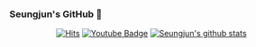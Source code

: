 ### Seungjun's GitHub 👋
  <div align=center>
	
  [![Hits](https://hits.seeyoufarm.com/api/count/incr/badge.svg?url=https%3A%2F%2Fgithub.com%2Fmickymicmouse&count_bg=%23B93DC8&title_bg=%23555555&icon=&icon_color=%23E7E7E7&title=visited&edge_flat=false)](https://hits.seeyoufarm.com)
  [![Youtube Badge](https://img.shields.io/badge/Youtube-ff0000?style=flat-square&logo=youtube&link=https://https://www.youtube.com/channel/UCBItQGA8zPyvan3GxDHvahA)](https://www.youtube.com/channel/UCBItQGA8zPyvan3GxDHvahA)
  [![Seungjun's github stats](https://github-readme-stats.vercel.app/api?username=mickymicmouse)](https://github.com/anuraghazra/github-readme-stats)
  
  </div>


<!--
**mickymicmouse/mickymicmouse** is a ✨ _special_ ✨ repository because its `README.md` (this file) appears on your GitHub profile.

Here are some ideas to get you started:

- 🔭 I’m currently working on ...
- 🌱 I’m currently learning ...
- 👯 I’m looking to collaborate on ...
- 🤔 I’m looking for help with ...
- 💬 Ask me about ...
- 📫 How to reach me: ...
- 😄 Pronouns: ...
- ⚡ Fun fact: ...
-->
